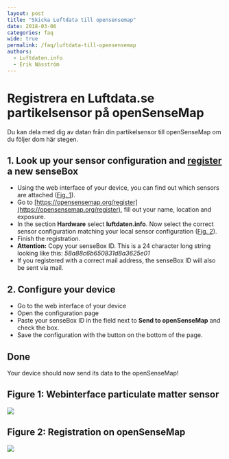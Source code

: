 ```yaml
---
layout: post
title: "Skicka Luftdata till opensensemap"
date: 2018-03-06
categories: faq
wide: true
permalink: /faq/luftdata-till-opensensemap
authors:
  - Luftdaten.info
  - Erik Näsström
---
```


# Registrera en Luftdata.se partikelsensor på openSenseMap
Du kan dela med dig av datan från din partikelsensor till openSenseMap om du följer dom här stegen.

## 1. Look up your sensor configuration and [register](https://opensensemap.org/register) a new senseBox
- Using the web interface of your device, you can find out which sensors are attached ([Fig. 1](#figure-1-webinterface-particualte-matter-sensor)).
- Go to [https://opensensemap.org/register](https://opensensemap.org/register), fill out your name, location and exposure.
- In the section **Hardware** select **luftdaten.info**. Now select the correct sensor configuration matching your local sensor configuration ([Fig. 2](#figurre-2-registration-on-opensensemap)).
- Finish the registration.
- **Attention:** Copy your senseBox ID. This is a 24 character long string looking like this: *58a88c6b650831d8a3625e01*
- If you registered with a correct mail address, the senseBox ID will also be sent via mail.

## 2. Configure your device
- Go to the web interface of your device
- Open the configuration page
- Paste your senseBox ID in the field next to **Send to openSenseMap** and check the box.
- Save the configuration with the button on the bottom of the page.

## Done
Your device should now send its data to the openSenseMap!

## Figure 1: Webinterface particulate matter sensor
<img src="https://github.com/sensebox/resources/raw/master/images/luftdaten/02_Sensor_Konfiguration.png"/>

## Figure 2: Registration on openSenseMap
<img src="https://github.com/sensebox/resources/raw/master/images/luftdaten/01_openSenseMap_Konfiguration.png"/>
